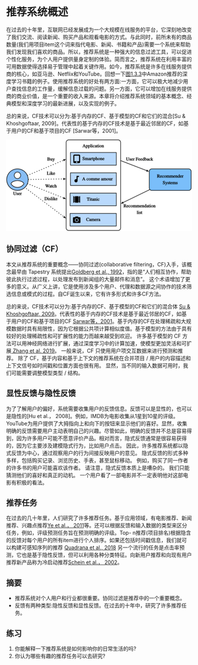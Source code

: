 # 推荐系统概述

在过去的十年里，互联网已经发展成为一个大规模在线服务的平台，它深刻地改变了我们交流、阅读新闻、购买产品和观看电影的方式。与此同时，前所未有的商品数量(我们用项目item这个词来指代电影、新闻、书籍和产品)需要一个系统来帮助我们发现我们喜欢的商品。所以，推荐系统是一种强大的信息过滤工具，可以促进个性化服务，为个人用户提供量身定制的体验。简而言之，推荐系统在利用丰富的可用数据使得选择易于管理中起着关键作用。如今，推荐系统是许多在线服务提供商的核心，如亚马逊、Netflix和YouTube。回想一下[图1.3.3](http://preview.d2l.ai/d2l-en/PR-1080/chapter_introduction/index.html#subsec-recommender-systems)中Amazon推荐的深度学习书籍的例子。使用推荐系统的好处有两方面:一方面，它可以极大地减少用户查找信息的工作量，缓解信息过载的问题。另一方面，它可以增加在线服务提供商的商业价值，是一个重要的收入来源。本章将介绍推荐系统领域的基本概念、经典模型和深度学习的最新进展，以及实现的例子。

总的来说，CF技术可以分为:基于内存的CF、基于模型的CF和它们的混合[Su & Khoshgoftaar, 2009]。代表性的基于内存的CF技术是基于最近邻居的CF，如基于用户的CF和基于项目的CF [Sarwar等，2001]。

![推荐过程的示意图](../img/rec-intro.svg)

## 协同过滤（CF）

本文从推荐系统的重要概念——协同过滤(collaborative filtering，CF)入手，该概念最早由 Tapestry 系统提出[Goldberg et al., 1992](http://preview.d2l.ai/d2l-en/PR-1080/chapter_references/zreferences.html#goldberg-nichols-oki-ea-1992)，指的是“人们相互协作，帮助彼此执行过滤过程，以处理发布到新闻组的大量邮件和消息”。 这个术语增加了更多的意义。从广义上讲，它是使用涉及多个用户、代理和数据源之间协作的技术筛选信息或模式的过程。自CF诞生以来，它有许多形式和许多CF方法。

总的来说，CF技术可以分为:基于内存的CF、基于模型的CF和它们的混合体 [Su & Khoshgoftaar, 2009](http://preview.d2l.ai/d2l-en/PR-1080/chapter_references/zreferences.html#su-khoshgoftaar-2009)。代表性的基于内存的CF技术是基于最近邻居的CF，如基于用户的CF和基于项目的CF [Sarwar等，2001](http://preview.d2l.ai/d2l-en/PR-1080/chapter_references/zreferences.html#sarwar-karypis-konstan-ea-2001)。基于内存的CF在处理稀疏和大规模数据时具有局限性，因为它根据公共项计算相似度值。基于模型的方法由于具有较好的处理稀疏性和可扩展性的能力而越来越受到欢迎。 许多基于模型的 CF 方法可以用神经网络进行扩展，通过深度学习中的计算加速，使模型更加灵活和可扩展[ Zhang et al. 2019](http://preview.d2l.ai/d2l-en/PR-1080/chapter_references/zreferences.html#zhang-yao-sun-ea-2019)。 一般来说，CF 只使用用户项交互数据来进行预测和推荐。 除了 CF，基于内容和基于上下文的推荐系统在合并项目 / 用户的内容描述和上下文信号如时间戳和位置方面也很有用。 显然，当不同的输入数据可用时，我们可能需要调整模型类型 / 结构。

## 显性反馈与隐性反馈

为了了解用户的偏好，系统需要收集用户的反馈信息。反馈可以是显性的，也可以是隐性的[Hu et al.， 2008]。例如，IMDB为电影收集从1星到10星的评级。YouTube为用户提供了大拇指向上和向下的按钮来显示他们的喜好。显然，收集明确的反馈需要用户主动表明自己的兴趣。尽管如此，明确的反馈并不总是容易得到，因为许多用户可能不愿意评价产品。相对而言，隐式反馈通常是很容易获得的，因为它主要涉及建模隐式行为，比如用户点击。 因此，许多推荐系统都以隐式反馈为中心，通过观察用户的行为间接反映用户的意见。 隐式反馈的形式多种多样，包括购买记录、浏览历史、手表，甚至鼠标移动。 例如，购买了同一作者的许多书的用户可能喜欢该作者。 请注意，隐式反馈本质上是嘈杂的。 我们只能猜测他们的喜好和真正的动机。 一个用户看了一部电影并不一定表明他对这部电影有积极的看法。

## 推荐任务

在过去的几十年里，人们研究了许多推荐任务。基于应用领域，有电影推荐、新闻推荐、兴趣点推荐[Ye et al.， 2011](http://preview.d2l.ai/d2l-en/PR-1080/chapter_references/zreferences.html#ye-yin-lee-ea-2011)等。还可以根据反馈和输入数据的类型来区分任务，例如，评级预测任务旨在预测明确的评级。Top- n推荐(项目排名)根据隐含的反馈对每个用户的所有item进行个人排序。如果还包括时间戳信息，我们就可以构建可感知序列的推荐 [Quadrana et al., 2018](http://preview.d2l.ai/d2l-en/PR-1080/chapter_references/zreferences.html#quadrana-cremonesi-jannach-2018)
另一个流行的任务是点击率预测，它也是基于隐性反馈，但可以利用各种分类特征。向新用户推荐和向现有用户推荐新产品称为冷启动推荐[Schein et al.， 2002](http://preview.d2l.ai/d2l-en/PR-1080/chapter_references/zreferences.html#schein-popescul-ungar-ea-2002)。

## 摘要

- 推荐系统对个人用户和行业都很重要。协同过滤是推荐中的一个重要概念。
- 反馈有两种类型:隐性反馈和显性反馈。在过去的十年中，研究了许多推荐任务。

## 练习

1. 你能解释一下推荐系统是如何影响你的日常生活的吗?
1. 你认为哪些有趣的推荐任务可以去研究?

